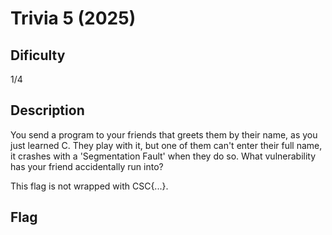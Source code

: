 # Trivia 5 (2025)

## Dificulty
1/4

## Description
You send a program to your friends that greets them by their name, as you just learned C. They play with it, but one of them can't enter their full name, it crashes with a 'Segmentation Fault' when they do so. What vulnerability has your friend accidentally run into?

This flag is not wrapped with CSC{...}.

## Flag
